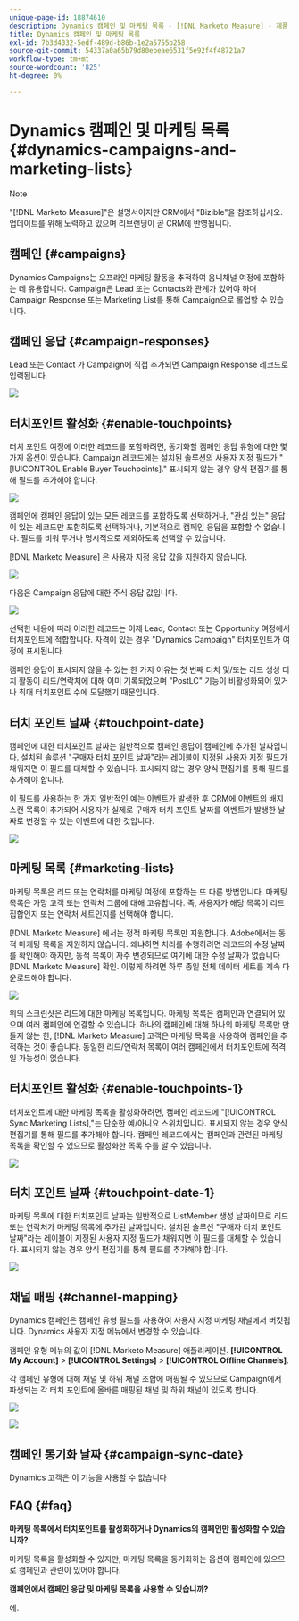 ```yaml
---
unique-page-id: 18874610
description: Dynamics 캠페인 및 마케팅 목록 - [!DNL Marketo Measure] - 제품 설명서
title: Dynamics 캠페인 및 마케팅 목록
exl-id: 7b3d4032-5edf-489d-b86b-1e2a5755b258
source-git-commit: 54337a0a65b79d80ebeae6531f5e92f4f48721a7
workflow-type: tm+mt
source-wordcount: '825'
ht-degree: 0%

---
```


# Dynamics 캠페인 및 마케팅 목록 {#dynamics-campaigns-and-marketing-lists}

>[!NOTE]
>
>&quot;[!DNL Marketo Measure]&quot;은 설명서이지만 CRM에서 &quot;Bizible&quot;을 참조하십시오. 업데이트를 위해 노력하고 있으며 리브랜딩이 곧 CRM에 반영됩니다.

## 캠페인 {#campaigns}

Dynamics Campaigns는 오프라인 마케팅 활동을 추적하여 옴니채널 여정에 포함하는 데 유용합니다. Campaign은 Lead 또는 Contacts와 관계가 있어야 하며 Campaign Response 또는 Marketing List를 통해 Campaign으로 롤업할 수 있습니다.

## 캠페인 응답 {#campaign-responses}

Lead 또는 Contact 가 Campaign에 직접 추가되면 Campaign Response 레코드로 입력됩니다.

![](assets/1.png)

## 터치포인트 활성화 {#enable-touchpoints}

터치 포인트 여정에 이러한 레코드를 포함하려면, 동기화할 캠페인 응답 유형에 대한 몇 가지 옵션이 있습니다. Campaign 레코드에는 설치된 솔루션의 사용자 지정 필드가 &quot;[!UICONTROL Enable Buyer Touchpoints].&quot; 표시되지 않는 경우 양식 편집기를 통해 필드를 추가해야 합니다.

![](assets/2.png)

캠페인에 캠페인 응답이 있는 모든 레코드를 포함하도록 선택하거나, &quot;관심 있는&quot; 응답이 있는 레코드만 포함하도록 선택하거나, 기본적으로 캠페인 응답을 포함할 수 없습니다. 필드를 비워 두거나 명시적으로 제외하도록 선택할 수 있습니다.

[!DNL Marketo Measure] 은 사용자 지정 응답 값을 지원하지 않습니다.

![](assets/3.png)

다음은 Campaign 응답에 대한 주식 응답 값입니다.

![](assets/4.png)

선택한 내용에 따라 이러한 레코드는 이제 Lead, Contact 또는 Opportunity 여정에서 터치포인트에 적합합니다. 자격이 있는 경우 &quot;Dynamics Campaign&quot; 터치포인트가 여정에 표시됩니다.

캠페인 응답이 표시되지 않을 수 있는 한 가지 이유는 첫 번째 터치 및/또는 리드 생성 터치 활동이 리드/연락처에 대해 이미 기록되었으며 &quot;PostLC&quot; 기능이 비활성화되어 있거나 최대 터치포인트 수에 도달했기 때문입니다.

## 터치 포인트 날짜 {#touchpoint-date}

캠페인에 대한 터치포인트 날짜는 일반적으로 캠페인 응답이 캠페인에 추가된 날짜입니다. 설치된 솔루션 &quot;구매자 터치 포인트 날짜&quot;라는 레이블이 지정된 사용자 지정 필드가 채워지면 이 필드를 대체할 수 있습니다. 표시되지 않는 경우 양식 편집기를 통해 필드를 추가해야 합니다.

이 필드를 사용하는 한 가지 일반적인 예는 이벤트가 발생한 후 CRM에 이벤트의 배지 스캔 목록이 추가되어 사용자가 실제로 구매자 터치 포인트 날짜를 이벤트가 발생한 날짜로 변경할 수 있는 이벤트에 대한 것입니다.

![](assets/5.png)

## 마케팅 목록 {#marketing-lists}

마케팅 목록은 리드 또는 연락처를 마케팅 여정에 포함하는 또 다른 방법입니다. 마케팅 목록은 가망 고객 또는 연락처 그룹에 대해 고유합니다. 즉, 사용자가 해당 목록이 리드 집합인지 또는 연락처 세트인지를 선택해야 합니다.

[!DNL Marketo Measure] 에서는 정적 마케팅 목록만 지원합니다. Adobe에서는 동적 마케팅 목록을 지원하지 않습니다. 왜냐하면 처리를 수행하려면 레코드의 수정 날짜를 확인해야 하지만, 동적 목록이 자주 변경되므로 여기에 대한 수정 날짜가 없습니다 [!DNL Marketo Measure] 확인. 이렇게 하려면 하루 종일 전체 데이터 세트를 계속 다운로드해야 합니다.

![](assets/6.png)

위의 스크린샷은 리드에 대한 마케팅 목록입니다. 마케팅 목록은 캠페인과 연결되어 있으며 여러 캠페인에 연결할 수 있습니다. 하나의 캠페인에 대해 하나의 마케팅 목록만 만들지 않는 한, [!DNL Marketo Measure] 고객은 마케팅 목록을 사용하여 캠페인을 추적하는 것이 좋습니다. 동일한 리드/연락처 목록이 여러 캠페인에서 터치포인트에 적격일 가능성이 없습니다.

## 터치포인트 활성화 {#enable-touchpoints-1}

터치포인트에 대한 마케팅 목록을 활성화하려면, 캠페인 레코드에 &quot;[!UICONTROL Sync Marketing Lists],&quot;는 단순한 예/아니요 스위치입니다. 표시되지 않는 경우 양식 편집기를 통해 필드를 추가해야 합니다. 캠페인 레코드에서는 캠페인과 관련된 마케팅 목록을 확인할 수 있으므로 활성화한 목록 수를 알 수 있습니다.

![](assets/7.png)

## 터치 포인트 날짜 {#touchpoint-date-1}

마케팅 목록에 대한 터치포인트 날짜는 일반적으로 ListMember 생성 날짜이므로 리드 또는 연락처가 마케팅 목록에 추가된 날짜입니다. 설치된 솔루션 &quot;구매자 터치 포인트 날짜&quot;라는 레이블이 지정된 사용자 지정 필드가 채워지면 이 필드를 대체할 수 있습니다. 표시되지 않는 경우 양식 편집기를 통해 필드를 추가해야 합니다.

![](assets/8.png)

## 채널 매핑 {#channel-mapping}

Dynamics 캠페인은 캠페인 유형 필드를 사용하여 사용자 지정 마케팅 채널에서 버킷됩니다. Dynamics 사용자 지정 메뉴에서 변경할 수 있습니다.

캠페인 유형 메뉴의 값이 [!DNL Marketo Measure] 애플리케이션. **[!UICONTROL My Account]** > **[!UICONTROL Settings]** > **[!UICONTROL Offline Channels]**.

각 캠페인 유형에 대해 채널 및 하위 채널 조합에 매핑될 수 있으므로 Campaign에서 파생되는 각 터치 포인트에 올바른 매핑된 채널 및 하위 채널이 있도록 합니다.

![](assets/9.png)

![](assets/10.png)

## 캠페인 동기화 날짜 {#campaign-sync-date}

Dynamics 고객은 이 기능을 사용할 수 없습니다

## FAQ {#faq}

**마케팅 목록에서 터치포인트를 활성화하거나 Dynamics의 캠페인만 활성화할 수 있습니까?**

마케팅 목록을 활성화할 수 있지만, 마케팅 목록을 동기화하는 옵션이 캠페인에 있으므로 캠페인과 관련이 있어야 합니다.

**캠페인에서 캠페인 응답 및 마케팅 목록을 사용할 수 있습니까?**

예.
